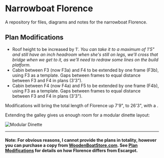 # Narrowboat Florence

A repository for files, diagrams and notes for the narrowboat Florence. 

## Plan Modifications

 - Roof height to be increased by 1'. *You can take it to a maximum of 1'5" and still have an inch headroom when she's still on legs, we'll cross that bridge when we get to it, as we'll need to redraw some lines on the build platform.*  
 - Cabin between F3 (now F3a) and F4 to be extended by one frame (F3b), using F3 as a template. Gaps between frames to equal distance between F3 and F4 in plans (3'3").
 - Cabin between F4 (now F4a) and F5 to be extended by one frame (F4b), using F3 as a template. Gaps between frames to equal distance between F3 and F4 in plans (3'3").

Modifications will bring the total length of Florence up 7'9", to 26'3", with a .

Extending the galley gives us enough room for a modular dinette layout: 

![Modular Dinette](https://raw.githubusercontent.com/openfinch/narrowboat-florence/main/ModularDinette.png)

----

#### Note: For obvious reasons, I cannot provide the plans in totality, however you can purchase a copy from [WoodenBoatStore.com](https://www.woodenboatstore.com/collections/canal-boat-plans/products/phil-thiels-escargot-digital). See [Plan Modifications](https://github.com/openfinch/narrowboat-florence/blob/main/README.md#plan-modifications) for details on how Florence differs from Escargot.
